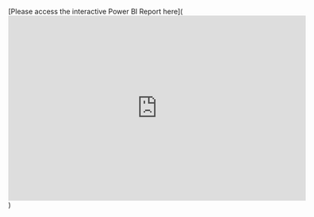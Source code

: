 [Please access the interactive Power BI Report here](<iframe title="EmployeeDetails" width="600" height="373.5" src="https://app.powerbi.com/view?r=eyJrIjoiNzk0ZGM4ZTYtMGMyZS00N2YyLTk5NGYtOTZkYjRjZWE1OWExIiwidCI6IjRiMjgyNDVlLTQ2OTItNGQwNi05NjJjLTY3NzIwMTQ0NmNhZCJ9&embedImagePlaceholder=true" frameborder="0" allowFullScreen="true"></iframe>)
